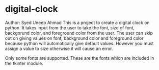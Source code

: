 # digital-clock
Author: Syed Uneeb Ahmad
This is a project to create a digital clock on python. It takes input from the user to take the font, size of font, backgorund color, and foreground color from the user. 
The user can skip out on giving values on font, background color and foreground color because python will automotically give default values. However you must assign a value to size otherwise it will cause an error.

Only some fonts are supported. These are the fonts which are included in the tkinter module.
